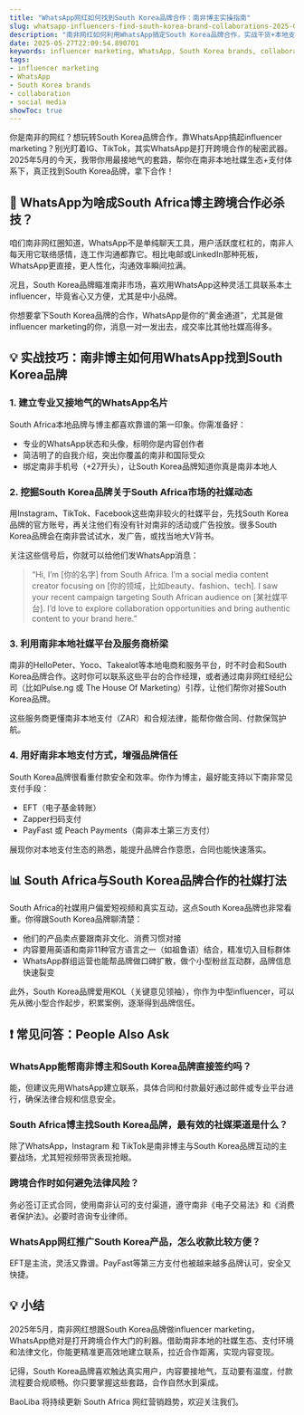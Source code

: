 ```yaml
---
title: "WhatsApp网红如何找到South Korea品牌合作：南非博主实操指南"
slug: whatsapp-influencers-find-south-korea-brand-collaborations-2025-05-27
description: "南非网红如何利用WhatsApp搞定South Korea品牌合作，实战干货+本地支付、法律、社媒玩法全揭秘！"
date: 2025-05-27T22:09:54.890701
keywords: influencer marketing, WhatsApp, South Korea brands, collaboration, social media
tags:
- influencer marketing
- WhatsApp
- South Korea brands
- collaboration
- social media
showToc: true
---
```


你是南非的网红？想玩转South Korea品牌合作，靠WhatsApp搞起influencer marketing？别光盯着IG、TikTok，其实WhatsApp是打开跨境合作的秘密武器。2025年5月的今天，我带你用最接地气的套路，帮你在南非本地社媒生态+支付体系下，真正找到South Korea品牌，拿下合作！

## 📢 WhatsApp为啥成South Africa博主跨境合作必杀技？

咱们南非网红圈知道，WhatsApp不是单纯聊天工具，用户活跃度杠杠的，南非人每天用它联络感情，连工作沟通都靠它。相比电邮或LinkedIn那种死板，WhatsApp更直接，更人性化，沟通效率瞬间拉满。

况且，South Korea品牌瞄准南非市场，喜欢用WhatsApp这种灵活工具联系本土influencer，毕竟省心又方便，尤其是中小品牌。

你想要拿下South Korea品牌的合作，WhatsApp是你的“黄金通道”，尤其是做influencer marketing的你，消息一对一发出去，成交率比其他社媒高得多。

## 💡 实战技巧：南非博主如何用WhatsApp找到South Korea品牌

### 1. 建立专业又接地气的WhatsApp名片

South Africa本地品牌与博主都喜欢靠谱的第一印象。你需准备好：

- 专业的WhatsApp状态和头像，标明你是内容创作者
- 简洁明了的自我介绍，突出你覆盖的南非和国际受众
- 绑定南非手机号（+27开头），让South Korea品牌知道你真是南非本地人

### 2. 挖掘South Korea品牌关于South Africa市场的社媒动态

用Instagram、TikTok、Facebook这些南非较火的社媒平台，先找South Korea品牌的官方账号，再关注他们有没有针对南非的活动或广告投放。很多South Korea品牌会在南非尝试试水，发广告，或找当地大V背书。

关注这些信号后，你就可以给他们发WhatsApp消息：

> “Hi, I’m [你的名字] from South Africa. I’m a social media content creator focusing on [你的领域，比如beauty、fashion、tech]. I saw your recent campaign targeting South African audience on [某社媒平台]. I’d love to explore collaboration opportunities and bring authentic content to your brand here.”

### 3. 利用南非本地社媒平台及服务商桥梁

南非的HelloPeter、Yoco、Takealot等本地电商和服务平台，时不时会和South Korea品牌合作。这时你可以联系这些平台的合作经理，或者通过南非网红经纪公司（比如Pulse.ng 或 The House Of Marketing）引荐，让他们帮你对接South Korea品牌。

这些服务商更懂南非本地支付（ZAR）和合规法律，能帮你做合同、付款保驾护航。

### 4. 用好南非本地支付方式，增强品牌信任

South Korea品牌很看重付款安全和效率。你作为博主，最好能支持以下南非常见支付手段：

- EFT（电子基金转账）
- Zapper扫码支付
- PayFast 或 Peach Payments（南非本土第三方支付）

展现你对本地支付生态的熟悉，能提升品牌合作意愿，合同也能快速落实。

## 📊 South Africa与South Korea品牌合作的社媒打法

South Africa的社媒用户偏爱短视频和真实互动，这点South Korea品牌也非常看重。你得跟South Korea品牌聊清楚：

- 他们的产品卖点要跟南非文化、消费习惯对接
- 内容要用英语和南非11种官方语言之一（如祖鲁语）结合，精准切入目标群体
- WhatsApp群组运营也能帮品牌做口碑扩散，做个小型粉丝互动群，品牌信息快速裂变

此外，South Korea品牌爱用KOL（关键意见领袖），你作为中型influencer，可以先从微小型合作起步，积累案例，逐渐得到品牌信任。

## ❗ 常见问答：People Also Ask

### WhatsApp能帮南非博主和South Korea品牌直接签约吗？

能，但建议先用WhatsApp建立联系，具体合同和付款最好通过邮件或专业平台进行，确保法律合规和信息安全。

### South Africa博主找South Korea品牌，最有效的社媒渠道是什么？

除了WhatsApp，Instagram 和 TikTok是南非博主与South Korea品牌互动的主要战场，尤其短视频带货表现抢眼。

### 跨境合作时如何避免法律风险？

务必签订正式合同，使用南非认可的支付渠道，遵守南非《电子交易法》和《消费者保护法》。必要时咨询专业律师。

### WhatsApp网红推广South Korea产品，怎么收款比较方便？

EFT是主流，灵活又靠谱。PayFast等第三方支付也被越来越多品牌认可，安全又快捷。

## 💡 小结

2025年5月，南非网红想跟South Korea品牌做influencer marketing，WhatsApp绝对是打开跨境合作大门的利器。借助南非本地的社媒生态、支付环境和法律文化，你能更精准更高效地建立联系，拉近合作距离，实现内容变现。

记得，South Korea品牌喜欢触达真实用户，内容要接地气，互动要有温度，付款流程要合规顺畅。你只要掌握这些套路，合作自然水到渠成。

BaoLiba 将持续更新 South Africa 网红营销趋势，欢迎关注我们。